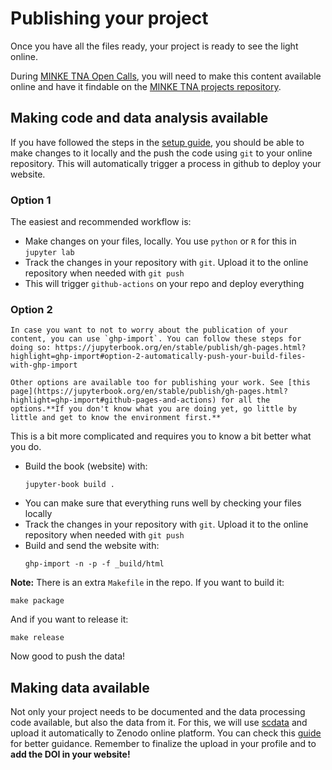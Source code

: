 # Publishing your project

Once you have all the files ready, your project is ready to see the light online.

During [MINKE TNA Open Calls](https://minke.eu), you will need to make this content available online and have it findable on the [MINKE TNA projects repository](https://participatory-tech.docs.minke.eu/Projects/).

## Making code and data analysis available

If you have followed the steps in the [setup guide](setup.html#getting-the-template), you should be able to make changes to it locally and the push the code using `git` to your online repository. This will automatically trigger a process in github to deploy your website.

### Option 1

The easiest and recommended workflow is:


- Make changes on your files, locally. You use `python` or `R` for this in `jupyter lab`
- Track the changes in your repository with `git`. Upload it to the online repository when needed with `git push`
- This will trigger `github-actions` on your repo and deploy everything

### Option 2

```{tip}
In case you want to not to worry about the publication of your content, you can use `ghp-import`. You can follow these steps for doing so: https://jupyterbook.org/en/stable/publish/gh-pages.html?highlight=ghp-import#option-2-automatically-push-your-build-files-with-ghp-import

Other options are available too for publishing your work. See [this page](https://jupyterbook.org/en/stable/publish/gh-pages.html?highlight=ghp-import#github-pages-and-actions) for all the options.**If you don't know what you are doing yet, go little by little and get to know the environment first.**
```

This is a bit more complicated and requires you to know a bit better what you do.

- Build the book (website) with:
	```
	jupyter-book build .
	```
- You can make sure that everything runs well by checking your files locally
- Track the changes in your repository with `git`. Upload it to the online repository when needed with `git push`
- Build and send the website with:
	```
	ghp-import -n -p -f _build/html
	```

**Note:**
There is an extra `Makefile` in the repo. If you want to build it:

```
make package
```

And if you want to release it:

```
make release
```

Now good to push the data!

## Making data available

Not only your project needs to be documented and the data processing code available, but also the data from it. For this, we will use [scdata](https://pypi.org/project/scdata) and upload it automatically to Zenodo online platform. You can check this [guide](https://docs.smartcitizen.me/Guides/data/Upload%20data%20to%20zenodo/) for better guidance. Remember to finalize the upload in your profile and to **add the DOI in your website!**
